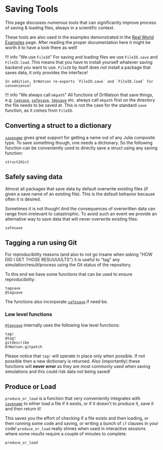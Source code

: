 # Saving Tools
This page discusses numerous tools that can significantly improve process of saving & loading files, always in a scientific context.

These tools are also used in the examples demonstrated in the [Real World Examples](@ref) page. After reading the proper documentation here it might be worth it to have a look there as well!

!!! info "We use `FileIO`"
    For saving and loading files we use `FileIO.save` and `FileIO.load`. This means that you have to install yourself whatever saving backend you want to use. `FileIO` by itself does _not_ install a package that saves data, it only provides the interface!

    In addition, DrWatson re-exports `FileIO.save` and `FileIO.load` for convenience!

!!! info "We always call `mkpath`"
    All functions of DrWatson that save things, e.g. [`tagsave`](@ref), [`safesave`](@ref), [`tmpsave`](@ref) etc. always call `mkpath` first on the directory the file needs to be saved at. This is not the case for the standard `save` function, as it comes from `FileIO`.

## Converting a struct to a dictionary
[`savename`](@ref) gives great support for getting a name out of any Julia composite type. To save something though, one needs a dictionary. So the following function can be conveniently used to directly save a struct using any saving function:
```@docs
struct2dict
```

## Safely saving data
Almost all packages that save data by default overwrite existing files (if given a save name of an existing file). This is the default behavior because often it is desired.

Sometimes it is not though! And the consequences of overwritten data can range from irrelevant to catastrophic. To avoid such an event we provide an alternative way to save data that will never overwrite existing files:
```@docs
safesave
```

## Tagging a run using Git
For reproducibility reasons (and also to not go insane when asking "HOW DID I GET THOSE RESUUUULTS") it is useful to "tag" any simulation/result/process using the Git status of the repository.

To this end we have some functions that can be used to ensure reproducibility:
```@docs
tagsave
@tagsave
```
The functions also incorporate [`safesave`](@ref) if need be.

### Low level functions
[`@tagsave`](@ref) internally uses the following low level functions:
```@docs
tag!
@tag!
gitdescribe
DrWatson.gitpatch
```

Please notice that `tag!` will operate in place only when possible. If not possible then a new dictionary is returned. Also (importantly) these functions will **never error** as they are most commonly used when saving simulations and this could risk data not being saved!


## Produce or Load

`produce_or_load` is a function that very conveniently integrates with [`savename`](@ref) to either load a file if it exists, or if it doesn't to produce it, save it and then return it!

This saves you the effort of checking if a file exists and then loading, or then running some code and saving, or writing a bunch of `if` clauses in your code! `produce_or_load` really shines when used in interactive sessions where some results require a couple of minutes to complete.

```@docs
produce_or_load
```
